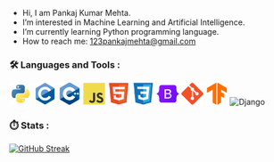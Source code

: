 -  Hi, I am Pankaj Kumar Mehta.
-  I’m interested in Machine Learning and Artificial Intelligence.
-  I’m currently learning Python programming language.
-  How to reach me: 123pankajmehta@gmail.com


### :hammer_and_wrench: Languages and Tools :
<div><img src="https://github.com/devicons/devicon/blob/9f4f5cdb393299a81125eb5127929ea7bfe42889/icons/python/python-original.svg" title="Python" alt="Python3" width="40">
  <img src="https://github.com/devicons/devicon/blob/master/icons/c/c-original.svg" title="C lang" alt="C lang" width="40">
  <img src="https://github.com/devicons/devicon/blob/master/icons/cplusplus/cplusplus-original.svg" title="Cpp" alt="Cpp" width="40">
  <img src="https://github.com/devicons/devicon/blob/master/icons/javascript/javascript-original.svg" title="Javascript" alt="Javascript" width="40">
  <img src="https://github.com/devicons/devicon/blob/master/icons/html5/html5-original.svg" title="HTML5" alt="HTML5" width="40">
  <img src="https://github.com/devicons/devicon/blob/master/icons/css3/css3-original.svg" title="CSS3" alt="CSS" width="40">
  <img src="https://github.com/devicons/devicon/blob/master/icons/bootstrap/bootstrap-original.svg" title="Bootstrap" alt="Bootstrap5" width="40">
  <img src="https://github.com/devicons/devicon/blob/master/icons/git/git-original.svg" title="Git" alt="Git" width="40">  
  <img src="https://github.com/devicons/devicon/blob/9f4f5cdb393299a81125eb5127929ea7bfe42889/icons/tensorflow/tensorflow-original.svg" title="Tensorflow" alt="Tensorflow" width="40">
  <img src="https://www.svgrepo.com/show/353657/django-icon.svg" title="Django" alt="Django" width="40">
</div>


### ⏱️ Stats :
[![GitHub Streak](https://streak-stats.demolab.com?user=pankajmehta07&theme=sunset-gradient&border_radius=5)](https://git.io/streak-stats)
